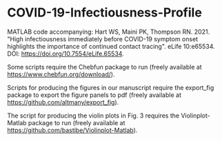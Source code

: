 # COVID-19-Infectiousness-Profile

MATLAB code accompanying: Hart WS, Maini PK, Thompson RN. 2021. "High infectiousness immediately before COVID-19 symptom onset highlights the importance of continued contact tracing". eLife 10:e65534. DOI: https://doi.org/10.7554/eLife.65534.

Some scripts require the Chebfun package to run (freely available at https://www.chebfun.org/download/).

Scripts for producing the figures in our manuscript require the export_fig package to export the figure panels to pdf (freely available at https://github.com/altmany/export_fig).

The script for producing the violin plots in Fig. 3 requires the Violinplot-Matlab package to run (freely available at https://github.com/bastibe/Violinplot-Matlab).
